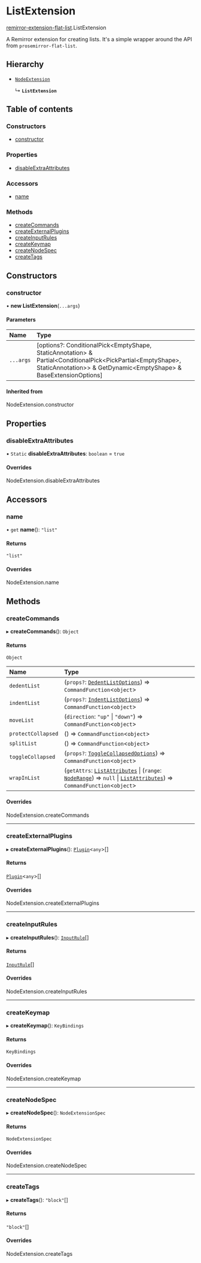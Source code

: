 # ListExtension

[remirror-extension-flat-list](../modules/remirror_extension_flat_list.md).ListExtension

A Remirror extension for creating lists. It's a simple wrapper around the API from `prosemirror-flat-list`.

## Hierarchy

- [`NodeExtension`]( https://remirror.io/docs/api/core/#class-nodeextension )

  ↳ **`ListExtension`**

## Table of contents

### Constructors

- [constructor](remirror_extension_flat_list.ListExtension.md#constructor)

### Properties

- [disableExtraAttributes](remirror_extension_flat_list.ListExtension.md#disableextraattributes)

### Accessors

- [name](remirror_extension_flat_list.ListExtension.md#name)

### Methods

- [createCommands](remirror_extension_flat_list.ListExtension.md#createcommands)
- [createExternalPlugins](remirror_extension_flat_list.ListExtension.md#createexternalplugins)
- [createInputRules](remirror_extension_flat_list.ListExtension.md#createinputrules)
- [createKeymap](remirror_extension_flat_list.ListExtension.md#createkeymap)
- [createNodeSpec](remirror_extension_flat_list.ListExtension.md#createnodespec)
- [createTags](remirror_extension_flat_list.ListExtension.md#createtags)

## Constructors

### constructor

• **new ListExtension**(`...args`)

#### Parameters

| Name | Type |
| :------ | :------ |
| `...args` | [options?: ConditionalPick<EmptyShape, StaticAnnotation\> & Partial<ConditionalPick<PickPartial<EmptyShape\>, StaticAnnotation\>\> & GetDynamic<EmptyShape\> & BaseExtensionOptions] |

#### Inherited from

NodeExtension.constructor

## Properties

### disableExtraAttributes

▪ `Static` **disableExtraAttributes**: `boolean` = `true`

#### Overrides

NodeExtension.disableExtraAttributes

## Accessors

### name

• `get` **name**(): ``"list"``

#### Returns

``"list"``

#### Overrides

NodeExtension.name

## Methods

### createCommands

▸ **createCommands**(): `Object`

#### Returns

`Object`

| Name | Type |
| :------ | :------ |
| `dedentList` | (`props?`: [`DedentListOptions`](../interfaces/remirror_extension_flat_list.DedentListOptions.md)) => `CommandFunction`<`object`\> |
| `indentList` | (`props?`: [`IndentListOptions`](../interfaces/remirror_extension_flat_list.IndentListOptions.md)) => `CommandFunction`<`object`\> |
| `moveList` | (`direction`: ``"up"`` \| ``"down"``) => `CommandFunction`<`object`\> |
| `protectCollapsed` | () => `CommandFunction`<`object`\> |
| `splitList` | () => `CommandFunction`<`object`\> |
| `toggleCollapsed` | (`props?`: [`ToggleCollapsedOptions`](../interfaces/remirror_extension_flat_list.ToggleCollapsedOptions.md)) => `CommandFunction`<`object`\> |
| `wrapInList` | (`getAttrs`: [`ListAttributes`](../interfaces/remirror_extension_flat_list.ListAttributes.md) \| (`range`: [`NodeRange`]( https://prosemirror.net/docs/ref/#model.NodeRange )) => ``null`` \| [`ListAttributes`](../interfaces/remirror_extension_flat_list.ListAttributes.md)) => `CommandFunction`<`object`\> |

#### Overrides

NodeExtension.createCommands

___

### createExternalPlugins

▸ **createExternalPlugins**(): [`Plugin`]( https://prosemirror.net/docs/ref/#state.Plugin )<`any`\>[]

#### Returns

[`Plugin`]( https://prosemirror.net/docs/ref/#state.Plugin )<`any`\>[]

#### Overrides

NodeExtension.createExternalPlugins

___

### createInputRules

▸ **createInputRules**(): [`InputRule`]( https://prosemirror.net/docs/ref/#inputrules.InputRule )[]

#### Returns

[`InputRule`]( https://prosemirror.net/docs/ref/#inputrules.InputRule )[]

#### Overrides

NodeExtension.createInputRules

___

### createKeymap

▸ **createKeymap**(): `KeyBindings`

#### Returns

`KeyBindings`

#### Overrides

NodeExtension.createKeymap

___

### createNodeSpec

▸ **createNodeSpec**(): `NodeExtensionSpec`

#### Returns

`NodeExtensionSpec`

#### Overrides

NodeExtension.createNodeSpec

___

### createTags

▸ **createTags**(): ``"block"``[]

#### Returns

``"block"``[]

#### Overrides

NodeExtension.createTags

